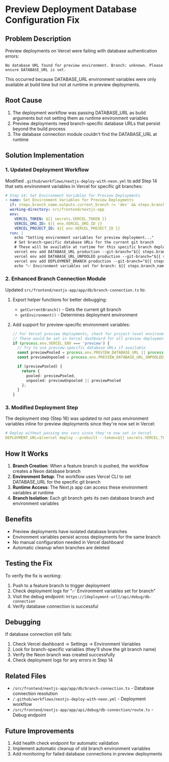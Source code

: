 # Preview Deployment Database Configuration Fix

## Problem Description

Preview deployments on Vercel were failing with database authentication errors:
```
No database URL found for preview environment. Branch: unknown. Please ensure DATABASE_URL is set.
```

This occurred because DATABASE_URL environment variables were only available at build time but not at runtime in preview deployments.

## Root Cause

1. The deployment workflow was passing DATABASE_URL as build arguments but not setting them as runtime environment variables
2. Preview deployments need branch-specific database URLs that persist beyond the build process
3. The database connection module couldn't find the DATABASE_URL at runtime

## Solution Implementation

### 1. Updated Deployment Workflow

Modified `.github/workflows/nextjs-deploy-with-neon.yml` to add Step 14 that sets environment variables in Vercel for specific git branches:

```yaml
# Step 14: Set Environment Variables for Preview Deployments
- name: Set Environment Variables for Preview Deployments
  if: steps.branch_name.outputs.current_branch != 'dev' && steps.branch_name.outputs.current_branch != 'main'
  working-directory: src/frontend/nextjs-app
  env:
    VERCEL_TOKEN: ${{ secrets.VERCEL_TOKEN }}
    VERCEL_ORG_ID: ${{ env.VERCEL_ORG_ID }}
    VERCEL_PROJECT_ID: ${{ env.VERCEL_PROJECT_ID }}
  run: |
    echo "Setting environment variables for preview deployment..."
    # Set branch-specific database URLs for the current git branch
    # These will be available at runtime for this specific branch deployment
    vercel env add DATABASE_URL production --git-branch="${{ steps.branch_name.outputs.current_branch }}" <<< "${{ steps.create_neon_branch.outputs.db_url_with_pooler }}" --token=${{ secrets.VERCEL_TOKEN }} || true
    vercel env add DATABASE_URL_UNPOOLED production --git-branch="${{ steps.branch_name.outputs.current_branch }}" <<< "${{ steps.create_neon_branch.outputs.db_url }}" --token=${{ secrets.VERCEL_TOKEN }} || true
    vercel env add DEPLOYMENT_BRANCH production --git-branch="${{ steps.branch_name.outputs.current_branch }}" <<< "${{ steps.branch_name.outputs.current_branch }}" --token=${{ secrets.VERCEL_TOKEN }} || true
    echo "✅ Environment variables set for branch: ${{ steps.branch_name.outputs.current_branch }}"
```

### 2. Enhanced Branch Connection Module

Updated `src/frontend/nextjs-app/app/db/branch-connection.ts` to:

1. Export helper functions for better debugging:
   - `getCurrentBranch()` - Gets the current git branch
   - `getEnvironment()` - Determines deployment environment

2. Add support for preview-specific environment variables:
   ```typescript
   // For Vercel preview deployments, check for project-level environment variables
   // These would be set in Vercel dashboard for all preview deployments
   if (process.env.VERCEL_ENV === 'preview') {
     // Try to use preview-specific database URLs if available
     const previewPooled = process.env.PREVIEW_DATABASE_URL || process.env.DATABASE_URL_PREVIEW;
     const previewUnpooled = process.env.PREVIEW_DATABASE_URL_UNPOOLED || process.env.DATABASE_URL_UNPOOLED_PREVIEW;

     if (previewPooled) {
       return {
         pooled: previewPooled,
         unpooled: previewUnpooled || previewPooled
       };
     }
   }
   ```

### 3. Modified Deployment Step

The deployment step (Step 16) was updated to not pass environment variables inline for preview deployments since they're now set in Vercel:

```yaml
# Deploy without passing env vars since they're now set in Vercel
DEPLOYMENT_URL=$(vercel deploy --prebuilt --token=${{ secrets.VERCEL_TOKEN }})
```

## How It Works

1. **Branch Creation**: When a feature branch is pushed, the workflow creates a Neon database branch
2. **Environment Setup**: The workflow uses Vercel CLI to set DATABASE_URL for the specific git branch
3. **Runtime Access**: The Next.js app can access these environment variables at runtime
4. **Branch Isolation**: Each git branch gets its own database branch and environment variables

## Benefits

- Preview deployments have isolated database branches
- Environment variables persist across deployments for the same branch
- No manual configuration needed in Vercel dashboard
- Automatic cleanup when branches are deleted

## Testing the Fix

To verify the fix is working:

1. Push to a feature branch to trigger deployment
2. Check deployment logs for "✅ Environment variables set for branch"
3. Visit the debug endpoint: `https://[deployment-url]/api/debug/db-connection`
4. Verify database connection is successful

## Debugging

If database connection still fails:

1. Check Vercel dashboard → Settings → Environment Variables
2. Look for branch-specific variables (they'll show the git branch name)
3. Verify the Neon branch was created successfully
4. Check deployment logs for any errors in Step 14

## Related Files

- `/src/frontend/nextjs-app/app/db/branch-connection.ts` - Database connection resolution
- `/.github/workflows/nextjs-deploy-with-neon.yml` - Deployment workflow
- `/src/frontend/nextjs-app/app/api/debug/db-connection/route.ts` - Debug endpoint

## Future Improvements

1. Add health check endpoint for automatic validation
2. Implement automatic cleanup of old branch environment variables
3. Add monitoring for failed database connections in preview deployments
